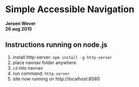 # Simple Accessible Navigation
__Jeroen Wever__ <br>
__26 aug 2015__

## Instructions running on node.js
1. install http-server: `npm install -g http-server`
2. place navnav folder anywhere
3. `cd` into navnav
4. run command: `http-server`
5. site now running on http://localhost:8080
